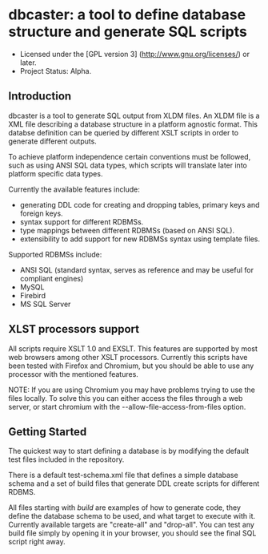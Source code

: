 # dbcaster: a tool to define database structure and generate SQL scripts

*  Licensed under the [GPL version 3] (http://www.gnu.org/licenses/) or later.
*  Project Status: Alpha.

## Introduction

dbcaster is a tool to generate SQL output from XLDM files.
An XLDM file is a XML file describing a database structure in a
platform agnostic format.
This databse definition can be queried by different XSLT
scripts in order to generate different outputs.

To achieve platform independence certain conventions must be followed,
such as using ANSI SQL data types, which scripts will translate later into
platform specific data types.

Currently the available features include:  

* generating DDL code for creating and dropping tables, primary keys and foreign keys.
* syntax support for different RDBMSs. 
* type mappings between different RDBMSs (based on ANSI SQL).
* extensibility to add support for new RDBMSs syntax using template files.

Supported RDBMSs include:

* ANSI SQL (standard syntax, serves as reference and may be useful for compliant engines)
* MySQL
* Firebird
* MS SQL Server


## XLST processors support

All scripts require XSLT 1.0 and EXSLT. This features are supported by most
web browsers among other XSLT processors.
Currently this scripts have been tested with Firefox and Chromium, but you
should be able to use any processor with the mentioned features.

NOTE: If you are using Chromium you may have problems trying to use the files locally.
To solve this you can either access the files through a web server, or start
chromium with the --allow-file-access-from-files option.

## Getting Started

The quickest way to start defining a database is by modifying the default
test files included in the repository.

There is a default test-schema.xml file that defines a simple database
schema and a set of build files that generate DDL create scripts for
different RDBMS.

All files starting with *build* are examples of how to generate code, they
define the database schema to be used, and what target to execute with it.
Currently available targets are "create-all" and "drop-all".
You can test any build file simply by opening it in your browser, you
should see the final SQL script right away.

